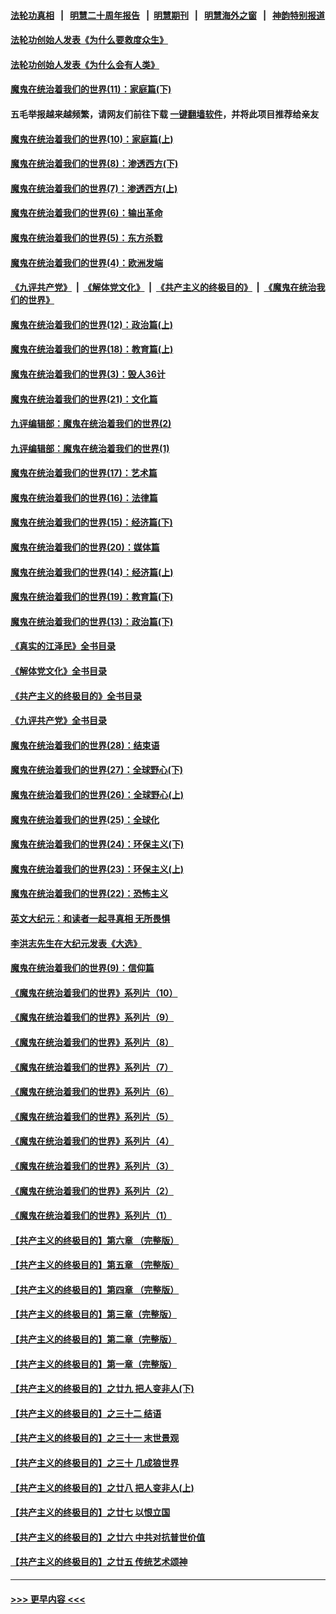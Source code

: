 #### [法轮功真相](https://github.com/gfw-breaker/truth/blob/master/README.md?t=0) &nbsp;&nbsp;|&nbsp;&nbsp; [明慧二十周年报告](https://github.com/gfw-breaker/mh-reports/blob/master/README.md?t=0) &nbsp;&nbsp;|&nbsp;&nbsp;[明慧期刊](https://github.com/gfw-breaker/mh-qikan) &nbsp;&nbsp;|&nbsp;&nbsp; [明慧海外之窗](https://github.com/gfw-breaker/mh-news/blob/master/README.md?t=0) &nbsp;&nbsp;|&nbsp;&nbsp; [神韵特别报道](https://github.com/gfw-breaker/mh-news/blob/master/shenyun.md?t=0)
#### [法轮功创始人发表《为什么要救度众生》](../pages/nsc422/n13975246.md?t=06271843) 
#### [法轮功创始人发表《为什么会有人类》](../pages/nsc422/n13912117.md?t=06271843) 
#### [魔鬼在统治着我们的世界(11)：家庭篇(下)](../pages/nsc422/n10440961.md?t=06271843) 
#### 五毛举报越来越频繁，请网友们前往下载 [一键翻墙软件](https://github.com/gfw-breaker/ssr-accounts)，并将此项目推荐给亲友
#### [魔鬼在统治着我们的世界(10)：家庭篇(上)](../pages/nsc422/n10435448.md?t=06271843) 
#### [魔鬼在统治着我们的世界(8)：渗透西方(下)](../pages/nsc422/n10429603.md?t=06271843) 
#### [魔鬼在统治着我们的世界(7)：渗透西方(上)](../pages/nsc422/n10426013.md?t=06271843) 
#### [魔鬼在统治着我们的世界(6)：输出革命](../pages/nsc422/n10421536.md?t=06271843) 
#### [魔鬼在统治着我们的世界(5)：东方杀戮](../pages/nsc422/n10417707.md?t=06271843) 
#### [魔鬼在统治着我们的世界(4)：欧洲发端](../pages/nsc422/n10414890.md?t=06271843) 
#### [《九评共产党》](https://github.com/begood0513/9ping.md/blob/master/README.md) &nbsp;|&nbsp; [《解体党文化》](../../../../jtdwh.md/blob/master/README.md)  &nbsp;|&nbsp; [《共产主义的终极目的》](../../../../gczydzjmd.md/blob/master/README.md) &nbsp;|&nbsp; [《魔鬼在统治我们的世界》](../../../../mgztzwmdsj.md/blob/master/README.md) 
#### [魔鬼在统治着我们的世界(12)：政治篇(上)](../pages/nsc422/n10444576.md?t=06271843) 
#### [魔鬼在统治着我们的世界(18)：教育篇(上)](../pages/nsc422/n10526970.md?t=06271843) 
#### [魔鬼在统治着我们的世界(3)：毁人36计](../pages/nsc422/n10411583.md?t=06271843) 
#### [魔鬼在统治着我们的世界(21)：文化篇](../pages/nsc422/n10597706.md?t=06271843) 
#### [九评编辑部：魔鬼在统治着我们的世界(2)](../pages/nsc422/n10410036.md?t=06271843) 
#### [九评编辑部：魔鬼在统治着我们的世界(1)](../pages/nsc422/n10406825.md?t=06271843) 
#### [魔鬼在统治着我们的世界(17)：艺术篇](../pages/nsc422/n10499093.md?t=06271843) 
#### [魔鬼在统治着我们的世界(16)：法律篇](../pages/nsc422/n10485969.md?t=06271843) 
#### [魔鬼在统治着我们的世界(15)：经济篇(下)](../pages/nsc422/n10469975.md?t=06271843) 
#### [魔鬼在统治着我们的世界(20)：媒体篇](../pages/nsc422/n10586579.md?t=06271843) 
#### [魔鬼在统治着我们的世界(14)：经济篇(上)](../pages/nsc422/n10457370.md?t=06271843) 
#### [魔鬼在统治着我们的世界(19)：教育篇(下)](../pages/nsc422/n10564808.md?t=06271843) 
#### [魔鬼在统治着我们的世界(13)：政治篇(下)](../pages/nsc422/n10448270.md?t=06271843) 
#### [《真实的江泽民》全书目录](../pages/nsc422/n13721399.md?t=06271843) 
#### [《解体党文化》全书目录](../pages/nsc422/n13721157.md?t=06271843) 
#### [《共产主义的终极目的》全书目录](../pages/nsc422/n13721048.md?t=06271843) 
#### [《九评共产党》全书目录](../pages/nsc422/n13708085.md?t=06271843) 
#### [魔鬼在统治着我们的世界(28)：结束语](../pages/nsc422/n10936246.md?t=06271843) 
#### [魔鬼在统治着我们的世界(27)：全球野心(下)](../pages/nsc422/n10928319.md?t=06271843) 
#### [魔鬼在统治着我们的世界(26)：全球野心(上)](../pages/nsc422/n10900318.md?t=06271843) 
#### [魔鬼在统治着我们的世界(25)：全球化](../pages/nsc422/n10788205.md?t=06271843) 
#### [魔鬼在统治着我们的世界(24)：环保主义(下)](../pages/nsc422/n10695307.md?t=06271843) 
#### [魔鬼在统治着我们的世界(23)：环保主义(上)](../pages/nsc422/n10688613.md?t=06271843) 
#### [魔鬼在统治着我们的世界(22)：恐怖主义](../pages/nsc422/n10614727.md?t=06271843) 
#### [英文大纪元：和读者一起寻真相 无所畏惧](../pages/nsc422/n12542027.md?t=06271843) 
#### [李洪志先生在大纪元发表《大选》](../pages/nsc422/n12534746.md?t=06271843) 
#### [魔鬼在统治着我们的世界(9)：信仰篇](../pages/nsc422/n10432159.md?t=06271843) 
#### [《魔鬼在统治着我们的世界》系列片（10）](../pages/nsc422/n12292670.md?t=06271843) 
#### [《魔鬼在统治着我们的世界》系列片（9）](../pages/nsc422/n12290859.md?t=06271843) 
#### [《魔鬼在统治着我们的世界》系列片（8）](../pages/nsc422/n12287445.md?t=06271843) 
#### [《魔鬼在统治着我们的世界》系列片（7）](../pages/nsc422/n12283425.md?t=06271843) 
#### [《魔鬼在统治着我们的世界》系列片（6）](../pages/nsc422/n12282314.md?t=06271843) 
#### [《魔鬼在统治着我们的世界》系列片（5）](../pages/nsc422/n12281419.md?t=06271843) 
#### [《魔鬼在统治着我们的世界》系列片（4）](../pages/nsc422/n12274024.md?t=06271843) 
#### [《魔鬼在统治着我们的世界》系列片（3）](../pages/nsc422/n12271322.md?t=06271843) 
#### [《魔鬼在统治着我们的世界》系列片（2）](../pages/nsc422/n12269049.md?t=06271843) 
#### [《魔鬼在统治着我们的世界》系列片（1）](../pages/nsc422/n12267575.md?t=06271843) 
#### [【共产主义的终极目的】第六章 （完整版）](../pages/nsc422/n11428913.md?t=06271843) 
#### [【共产主义的终极目的】第五章 （完整版）](../pages/nsc422/n11428912.md?t=06271843) 
#### [【共产主义的终极目的】第四章 （完整版）](../pages/nsc422/n11428907.md?t=06271843) 
#### [【共产主义的终极目的】第三章（完整版）](../pages/nsc422/n11428848.md?t=06271843) 
#### [【共产主义的终极目的】第二章（完整版）](../pages/nsc422/n11428831.md?t=06271843) 
#### [【共产主义的终极目的】第一章（完整版）](../pages/nsc422/n11417651.md?t=06271843) 
#### [【共产主义的终极目的】之廿九 把人变非人(下)](../pages/nsc422/n11344140.md?t=06271843) 
#### [【共产主义的终极目的】之三十二 结语](../pages/nsc422/n11360535.md?t=06271843) 
#### [【共产主义的终极目的】之三十一 末世景观](../pages/nsc422/n11351129.md?t=06271843) 
#### [【共产主义的终极目的】之三十 几成狼世界](../pages/nsc422/n11348280.md?t=06271843) 
#### [【共产主义的终极目的】之廿八 把人变非人(上)](../pages/nsc422/n11340492.md?t=06271843) 
#### [【共产主义的终极目的】之廿七 以恨立国](../pages/nsc422/n11336944.md?t=06271843) 
#### [【共产主义的终极目的】之廿六 中共对抗普世价值](../pages/nsc422/n11324785.md?t=06271843) 
#### [【共产主义的终极目的】之廿五 传统艺术颂神](../pages/nsc422/n11296396.md?t=06271843) 

----
#### [ >>> 更早内容 <<< ](../indexes/nsc422-earlier.md)

